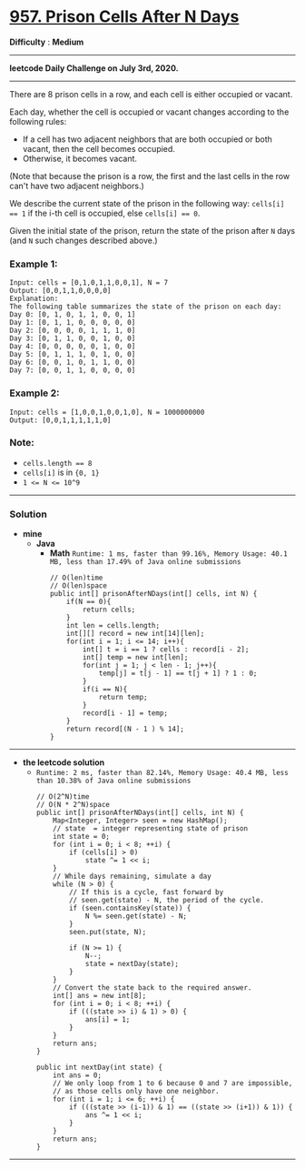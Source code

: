 # [957. Prison Cells After N Days](https://leetcode.com/problems/prison-cells-after-n-days/)

**Difficulty** : **Medium**

---

**leetcode Daily Challenge on July 3rd, 2020.**

---

There are 8 prison cells in a row, and each cell is either occupied or vacant.

Each day, whether the cell is occupied or vacant changes according to the following rules:
* If a cell has two adjacent neighbors that are both occupied or both vacant, then the cell becomes occupied.
* Otherwise, it becomes vacant.


(Note that because the prison is a row, the first and the last cells in the row can't have two adjacent neighbors.)

We describe the current state of the prison in the following way: `cells[i] == 1` if the i-th cell is occupied, else `cells[i] == 0`.

Given the initial state of the prison, return the state of the prison after `N` days (and `N` such changes described above.)

 

### Example 1:
```
Input: cells = [0,1,0,1,1,0,0,1], N = 7
Output: [0,0,1,1,0,0,0,0]
Explanation: 
The following table summarizes the state of the prison on each day:
Day 0: [0, 1, 0, 1, 1, 0, 0, 1]
Day 1: [0, 1, 1, 0, 0, 0, 0, 0]
Day 2: [0, 0, 0, 0, 1, 1, 1, 0]
Day 3: [0, 1, 1, 0, 0, 1, 0, 0]
Day 4: [0, 0, 0, 0, 0, 1, 0, 0]
Day 5: [0, 1, 1, 1, 0, 1, 0, 0]
Day 6: [0, 0, 1, 0, 1, 1, 0, 0]
Day 7: [0, 0, 1, 1, 0, 0, 0, 0]
```


### Example 2:
```
Input: cells = [1,0,0,1,0,0,1,0], N = 1000000000
Output: [0,0,1,1,1,1,1,0]
``` 

### Note:
* `cells.length == 8`
* `cells[i]` is in `{0, 1}`
* `1 <= N <= 10^9`

---

### Solution
* **mine**
  * **Java**
    * **Math** `Runtime: 1 ms, faster than 99.16%, Memory Usage: 40.1 MB, less than 17.49% of Java online submissions`
      ```
      // O(len)time
      // O(len)space
      public int[] prisonAfterNDays(int[] cells, int N) {
          if(N == 0){
              return cells;
          }
          int len = cells.length;
          int[][] record = new int[14][len];
          for(int i = 1; i <= 14; i++){
              int[] t = i == 1 ? cells : record[i - 2];
              int[] temp = new int[len];
              for(int j = 1; j < len - 1; j++){
                  temp[j] = t[j - 1] == t[j + 1] ? 1 : 0;
              }
              if(i == N){
                  return temp;
              }
              record[i - 1] = temp;
          }
          return record[(N - 1 ) % 14];
      }
      ```
  
  
---


* **the leetcode solution**
  * `Runtime: 2 ms, faster than 82.14%, Memory Usage: 40.4 MB, less than 10.38% of Java online submissions `
    ```
    // O(2^N)time
    // O(N * 2^N)space
    public int[] prisonAfterNDays(int[] cells, int N) {
        Map<Integer, Integer> seen = new HashMap();
        // state  = integer representing state of prison
        int state = 0;
        for (int i = 0; i < 8; ++i) {
            if (cells[i] > 0)
                state ^= 1 << i;
        }
        // While days remaining, simulate a day
        while (N > 0) {
            // If this is a cycle, fast forward by
            // seen.get(state) - N, the period of the cycle.
            if (seen.containsKey(state)) {
                N %= seen.get(state) - N;
            }
            seen.put(state, N);

            if (N >= 1) {
                N--;
                state = nextDay(state);
            }
        }
        // Convert the state back to the required answer.
        int[] ans = new int[8];
        for (int i = 0; i < 8; ++i) {
            if (((state >> i) & 1) > 0) {
                ans[i] = 1;
            }
        }
        return ans;
    }

    public int nextDay(int state) {
        int ans = 0;
        // We only loop from 1 to 6 because 0 and 7 are impossible,
        // as those cells only have one neighbor.
        for (int i = 1; i <= 6; ++i) {
            if (((state >> (i-1)) & 1) == ((state >> (i+1)) & 1)) {
                ans ^= 1 << i;
            }
        }
        return ans;
    }
    ```


---
